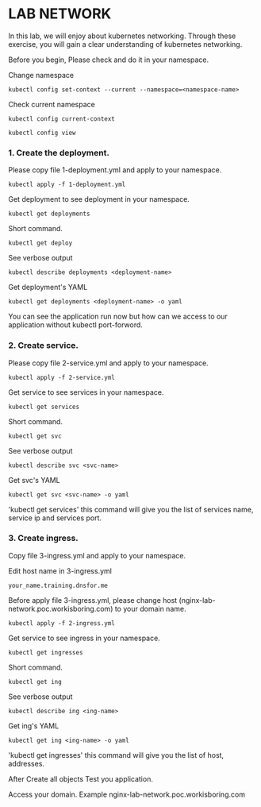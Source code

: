 # LAB NETWORK
In this lab, we will enjoy about kubernetes networking. Through these exercise, you will gain a clear understanding of kubernetes networking.

Before you begin, Please check and do it in your namespace.

Change namespace 

```
kubectl config set-context --current --namespace=<namespace-name>
```
Check current namespace
```
kubectl config current-context

kubectl config view
```

### 1. Create the deployment.
Please copy file 1-deployment.yml and apply to your namespace.
```
kubectl apply -f 1-deployment.yml
```
Get deployment to see deployment in your namespace.
```
kubectl get deployments
```
Short command.
```
kubectl get deploy
```
See verbose output
```
kubectl describe deployments <deployment-name>
```
Get deployment's YAML
```
kubectl get deployments <deployment-name> -o yaml
```
You can see the application run now but how can we access to our application without kubectl port-forword.

### 2. Create service.
Please copy file 2-service.yml and apply to your namespace.
```
kubectl apply -f 2-service.yml
```
Get service to see services in your namespace.
```
kubectl get services
```
Short command.
```
kubectl get svc
```
See verbose output
```
kubectl describe svc <svc-name>
```
Get svc's YAML
```
kubectl get svc <svc-name> -o yaml
```
'kubectl get services' this command will give you the list of services name, service ip and services port.

### 3. Create ingress.
Copy file 3-ingress.yml and apply to your namespace.


Edit host name in 3-ingress.yml
```
your_name.training.dnsfor.me
```

Before apply file 3-ingress.yml, please change host (nginx-lab-network.poc.workisboring.com) to your domain name.
```
kubectl apply -f 2-ingress.yml
```
Get service to see ingress in your namespace.
```
kubectl get ingresses
```
Short command.
```
kubectl get ing
```
See verbose output
```
kubectl describe ing <ing-name>
```
Get ing's YAML
```
kubectl get ing <ing-name> -o yaml
```
'kubectl get ingresses' this command will give you the list of host, addresses.


After Create all objects Test you application.

Access your domain.
Example 
nginx-lab-network.poc.workisboring.com 


